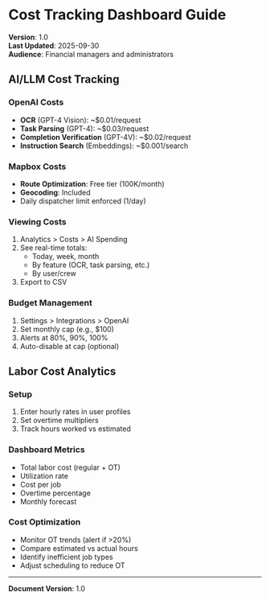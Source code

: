 # Cost Tracking Dashboard Guide

**Version**: 1.0  
**Last Updated**: 2025-09-30  
**Audience**: Financial managers and administrators

## AI/LLM Cost Tracking

### OpenAI Costs
- **OCR** (GPT-4 Vision): ~$0.01/request
- **Task Parsing** (GPT-4): ~$0.03/request
- **Completion Verification** (GPT-4V): ~$0.02/request
- **Instruction Search** (Embeddings): ~$0.001/search

### Mapbox Costs
- **Route Optimization**: Free tier (100K/month)
- **Geocoding**: Included
- Daily dispatcher limit enforced (1/day)

### Viewing Costs
1. Analytics > Costs > AI Spending
2. See real-time totals:
   - Today, week, month
   - By feature (OCR, task parsing, etc.)
   - By user/crew
3. Export to CSV

### Budget Management
1. Settings > Integrations > OpenAI
2. Set monthly cap (e.g., $100)
3. Alerts at 80%, 90%, 100%
4. Auto-disable at cap (optional)

## Labor Cost Analytics

### Setup
1. Enter hourly rates in user profiles
2. Set overtime multipliers
3. Track hours worked vs estimated

### Dashboard Metrics
- Total labor cost (regular + OT)
- Utilization rate
- Cost per job
- Overtime percentage
- Monthly forecast

### Cost Optimization
- Monitor OT trends (alert if >20%)
- Compare estimated vs actual hours
- Identify inefficient job types
- Adjust scheduling to reduce OT

---
**Document Version**: 1.0
